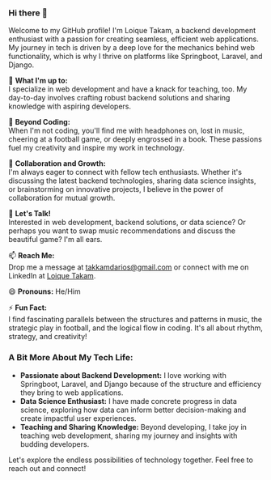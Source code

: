 ### Hi there 👋

Welcome to my GitHub profile! I'm Loique Takam, a backend development enthusiast with a passion for creating seamless, efficient web applications. My journey in tech is driven by a deep love for the mechanics behind web functionality, which is why I thrive on platforms like Springboot, Laravel, and Django. 

🔭 **What I'm up to:**  
I specialize in web development and have a knack for teaching, too. My day-to-day involves crafting robust backend solutions and sharing knowledge with aspiring developers.

🌱 **Beyond Coding:**  
When I'm not coding, you'll find me with headphones on, lost in music, cheering at a football game, or deeply engrossed in a book. These passions fuel my creativity and inspire my work in technology.

👯 **Collaboration and Growth:**  
I'm always eager to connect with fellow tech enthusiasts. Whether it's discussing the latest backend technologies, sharing data science insights, or brainstorming on innovative projects, I believe in the power of collaboration for mutual growth.

💬 **Let's Talk!**  
Interested in web development, backend solutions, or data science? Or perhaps you want to swap music recommendations and discuss the beautiful game? I'm all ears.

📫 **Reach Me:**  
Drop me a message at takkamdarios@gmail.com or connect with me on LinkedIn at [Loique Takam](https://www.linkedin.com/in/loique-takam). 

😄 **Pronouns:** He/Him

⚡ **Fun Fact:**  
I find fascinating parallels between the structures and patterns in music, the strategic play in football, and the logical flow in coding. It's all about rhythm, strategy, and creativity!

### A Bit More About My Tech Life:

- **Passionate about Backend Development:** I love working with Springboot, Laravel, and Django because of the structure and efficiency they bring to web applications.
- **Data Science Enthusiast:** I have made concrete progress in data science, exploring how data can inform better decision-making and create impactful user experiences.
- **Teaching and Sharing Knowledge:** Beyond developing, I take joy in teaching web development, sharing my journey and insights with budding developers.

Let's explore the endless possibilities of technology together. Feel free to reach out and connect!
